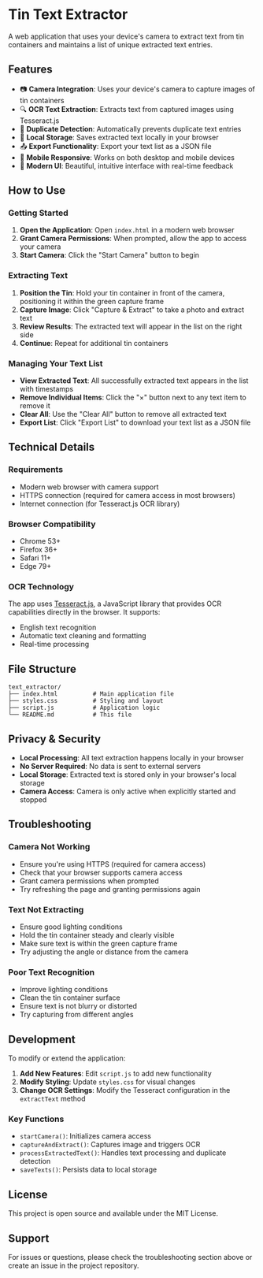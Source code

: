 # Tin Text Extractor

A web application that uses your device's camera to extract text from tin containers and maintains a list of unique extracted text entries.

## Features

- 📷 **Camera Integration**: Uses your device's camera to capture images of tin containers
- 🔍 **OCR Text Extraction**: Extracts text from captured images using Tesseract.js
- 📝 **Duplicate Detection**: Automatically prevents duplicate text entries
- 💾 **Local Storage**: Saves extracted text locally in your browser
- 📤 **Export Functionality**: Export your text list as a JSON file
- 📱 **Mobile Responsive**: Works on both desktop and mobile devices
- 🎨 **Modern UI**: Beautiful, intuitive interface with real-time feedback

## How to Use

### Getting Started

1. **Open the Application**: Open `index.html` in a modern web browser
2. **Grant Camera Permissions**: When prompted, allow the app to access your camera
3. **Start Camera**: Click the "Start Camera" button to begin

### Extracting Text

1. **Position the Tin**: Hold your tin container in front of the camera, positioning it within the green capture frame
2. **Capture Image**: Click "Capture & Extract" to take a photo and extract text
3. **Review Results**: The extracted text will appear in the list on the right side
4. **Continue**: Repeat for additional tin containers

### Managing Your Text List

- **View Extracted Text**: All successfully extracted text appears in the list with timestamps
- **Remove Individual Items**: Click the "×" button next to any text item to remove it
- **Clear All**: Use the "Clear All" button to remove all extracted text
- **Export List**: Click "Export List" to download your text list as a JSON file

## Technical Details

### Requirements

- Modern web browser with camera support
- HTTPS connection (required for camera access in most browsers)
- Internet connection (for Tesseract.js OCR library)

### Browser Compatibility

- Chrome 53+
- Firefox 36+
- Safari 11+
- Edge 79+

### OCR Technology

The app uses [Tesseract.js](https://github.com/naptha/tesseract.js), a JavaScript library that provides OCR capabilities directly in the browser. It supports:

- English text recognition
- Automatic text cleaning and formatting
- Real-time processing

## File Structure

```
text_extractor/
├── index.html          # Main application file
├── styles.css          # Styling and layout
├── script.js           # Application logic
└── README.md           # This file
```

## Privacy & Security

- **Local Processing**: All text extraction happens locally in your browser
- **No Server Required**: No data is sent to external servers
- **Local Storage**: Extracted text is stored only in your browser's local storage
- **Camera Access**: Camera is only active when explicitly started and stopped

## Troubleshooting

### Camera Not Working
- Ensure you're using HTTPS (required for camera access)
- Check that your browser supports camera access
- Grant camera permissions when prompted
- Try refreshing the page and granting permissions again

### Text Not Extracting
- Ensure good lighting conditions
- Hold the tin container steady and clearly visible
- Make sure text is within the green capture frame
- Try adjusting the angle or distance from the camera

### Poor Text Recognition
- Improve lighting conditions
- Clean the tin container surface
- Ensure text is not blurry or distorted
- Try capturing from different angles

## Development

To modify or extend the application:

1. **Add New Features**: Edit `script.js` to add new functionality
2. **Modify Styling**: Update `styles.css` for visual changes
3. **Change OCR Settings**: Modify the Tesseract configuration in the `extractText` method

### Key Functions

- `startCamera()`: Initializes camera access
- `captureAndExtract()`: Captures image and triggers OCR
- `processExtractedText()`: Handles text processing and duplicate detection
- `saveTexts()`: Persists data to local storage

## License

This project is open source and available under the MIT License.

## Support

For issues or questions, please check the troubleshooting section above or create an issue in the project repository. 